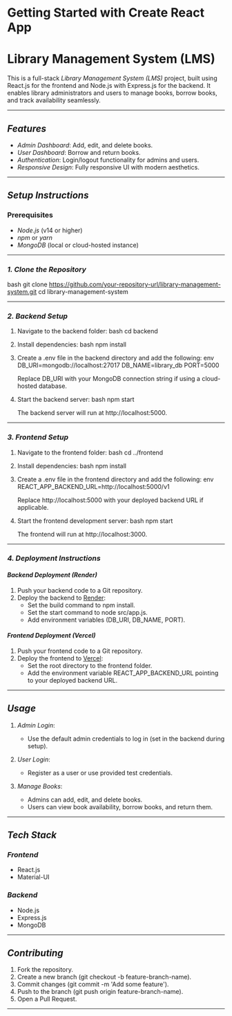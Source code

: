# Getting Started with Create React App
# Library Management System (LMS)

This is a full-stack *Library Management System (LMS)* project, built using React.js for the frontend and Node.js with Express.js for the backend. It enables library administrators and users to manage books, borrow books, and track availability seamlessly.

---

## *Features*
- *Admin Dashboard*: Add, edit, and delete books.
- *User Dashboard*: Borrow and return books.
- *Authentication*: Login/logout functionality for admins and users.
- *Responsive Design*: Fully responsive UI with modern aesthetics.

---

## *Setup Instructions*

### Prerequisites
- *Node.js* (v14 or higher)
- *npm* or *yarn*
- *MongoDB* (local or cloud-hosted instance)

---

### *1. Clone the Repository*
bash
git clone https://github.com/your-repository-url/library-management-system.git
cd library-management-system


---

### *2. Backend Setup*
1. Navigate to the backend folder:
   bash
   cd backend
   

2. Install dependencies:
   bash
   npm install
   

3. Create a .env file in the backend directory and add the following:
   env
   DB_URI=mongodb://localhost:27017
   DB_NAME=library_db
   PORT=5000
   
   Replace DB_URI with your MongoDB connection string if using a cloud-hosted database.

4. Start the backend server:
   bash
   npm start
   
   The backend server will run at http://localhost:5000.

---

### *3. Frontend Setup*
1. Navigate to the frontend folder:
   bash
   cd ../frontend
   

2. Install dependencies:
   bash
   npm install
   

3. Create a .env file in the frontend directory and add the following:
   env
   REACT_APP_BACKEND_URL=http://localhost:5000/v1
   
   Replace http://localhost:5000 with your deployed backend URL if applicable.

4. Start the frontend development server:
   bash
   npm start
   
   The frontend will run at http://localhost:3000.

---

### *4. Deployment Instructions*

#### *Backend Deployment (Render)*
1. Push your backend code to a Git repository.
2. Deploy the backend to [Render](https://render.com):
   - Set the build command to npm install.
   - Set the start command to node src/app.js.
   - Add environment variables (DB_URI, DB_NAME, PORT).

#### *Frontend Deployment (Vercel)*
1. Push your frontend code to a Git repository.
2. Deploy the frontend to [Vercel](https://vercel.com):
   - Set the root directory to the frontend folder.
   - Add the environment variable REACT_APP_BACKEND_URL pointing to your deployed backend URL.

---

## *Usage*

1. *Admin Login*:
   - Use the default admin credentials to log in (set in the backend during setup).

2. *User Login*:
   - Register as a user or use provided test credentials.

3. *Manage Books*:
   - Admins can add, edit, and delete books.
   - Users can view book availability, borrow books, and return them.

---

## *Tech Stack*

### *Frontend*
- React.js
- Material-UI

### *Backend*
- Node.js
- Express.js
- MongoDB

---

## *Contributing*
1. Fork the repository.
2. Create a new branch (git checkout -b feature-branch-name).
3. Commit changes (git commit -m 'Add some feature').
4. Push to the branch (git push origin feature-branch-name).
5. Open a Pull Request.

---




